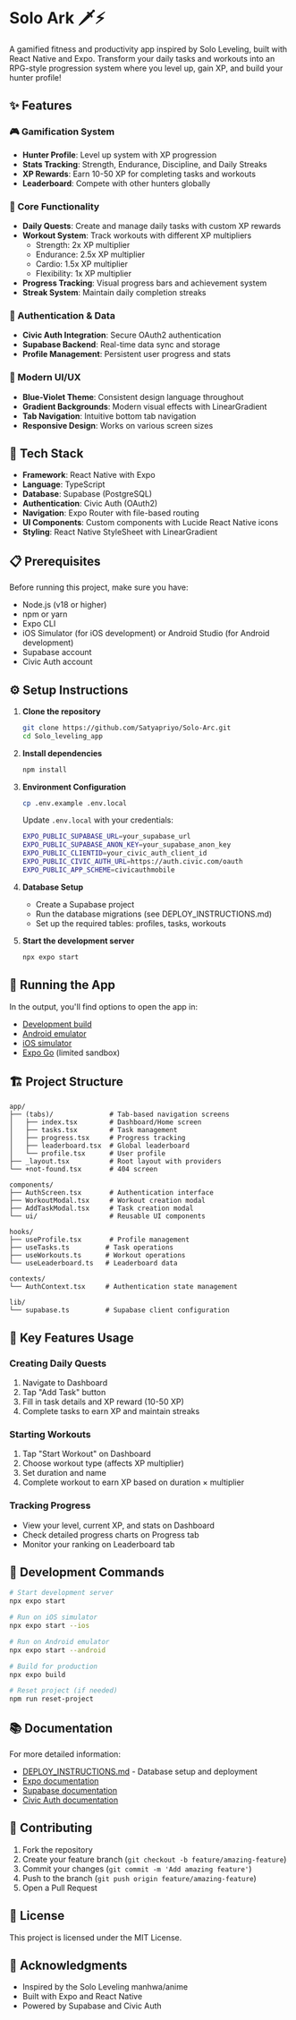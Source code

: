 # Solo Ark 🗡️⚡

A gamified fitness and productivity app inspired by Solo Leveling, built with React Native and Expo. Transform your daily tasks and workouts into an RPG-style progression system where you level up, gain XP, and build your hunter profile!

## ✨ Features

### 🎮 Gamification System
- **Hunter Profile**: Level up system with XP progression
- **Stats Tracking**: Strength, Endurance, Discipline, and Daily Streaks
- **XP Rewards**: Earn 10-50 XP for completing tasks and workouts
- **Leaderboard**: Compete with other hunters globally

### 📱 Core Functionality
- **Daily Quests**: Create and manage daily tasks with custom XP rewards
- **Workout System**: Track workouts with different XP multipliers
  - Strength: 2x XP multiplier
  - Endurance: 2.5x XP multiplier  
  - Cardio: 1.5x XP multiplier
  - Flexibility: 1x XP multiplier
- **Progress Tracking**: Visual progress bars and achievement system
- **Streak System**: Maintain daily completion streaks

### 🔐 Authentication & Data
- **Civic Auth Integration**: Secure OAuth2 authentication
- **Supabase Backend**: Real-time data sync and storage
- **Profile Management**: Persistent user progress and stats

### 🎨 Modern UI/UX
- **Blue-Violet Theme**: Consistent design language throughout
- **Gradient Backgrounds**: Modern visual effects with LinearGradient
- **Tab Navigation**: Intuitive bottom tab navigation
- **Responsive Design**: Works on various screen sizes

## 🚀 Tech Stack

- **Framework**: React Native with Expo
- **Language**: TypeScript
- **Database**: Supabase (PostgreSQL)
- **Authentication**: Civic Auth (OAuth2)
- **Navigation**: Expo Router with file-based routing
- **UI Components**: Custom components with Lucide React Native icons
- **Styling**: React Native StyleSheet with LinearGradient

## 📋 Prerequisites

Before running this project, make sure you have:

- Node.js (v18 or higher)
- npm or yarn
- Expo CLI
- iOS Simulator (for iOS development) or Android Studio (for Android development)
- Supabase account
- Civic Auth account

## ⚙️ Setup Instructions

1. **Clone the repository**
   ```bash
   git clone https://github.com/Satyapriyo/Solo-Arc.git
   cd Solo_leveling_app
   ```

2. **Install dependencies**
   ```bash
   npm install
   ```

3. **Environment Configuration**
   ```bash
   cp .env.example .env.local
   ```
   
   Update `.env.local` with your credentials:
   ```bash
   EXPO_PUBLIC_SUPABASE_URL=your_supabase_url
   EXPO_PUBLIC_SUPABASE_ANON_KEY=your_supabase_anon_key
   EXPO_PUBLIC_CLIENTID=your_civic_auth_client_id
   EXPO_PUBLIC_CIVIC_AUTH_URL=https://auth.civic.com/oauth
   EXPO_PUBLIC_APP_SCHEME=civicauthmobile
   ```

4. **Database Setup**
   - Create a Supabase project
   - Run the database migrations (see DEPLOY_INSTRUCTIONS.md)
   - Set up the required tables: profiles, tasks, workouts

5. **Start the development server**
   ```bash
   npx expo start
   ```

## 📱 Running the App

In the output, you'll find options to open the app in:

- [Development build](https://docs.expo.dev/develop/development-builds/introduction/)
- [Android emulator](https://docs.expo.dev/workflow/android-studio-emulator/)
- [iOS simulator](https://docs.expo.dev/workflow/ios-simulator/)
- [Expo Go](https://expo.dev/go) (limited sandbox)

## 🏗️ Project Structure

```
app/
├── (tabs)/              # Tab-based navigation screens
│   ├── index.tsx        # Dashboard/Home screen
│   ├── tasks.tsx        # Task management
│   ├── progress.tsx     # Progress tracking
│   ├── leaderboard.tsx  # Global leaderboard
│   └── profile.tsx      # User profile
├── _layout.tsx          # Root layout with providers
└── +not-found.tsx       # 404 screen

components/
├── AuthScreen.tsx       # Authentication interface
├── WorkoutModal.tsx     # Workout creation modal
├── AddTaskModal.tsx     # Task creation modal
└── ui/                  # Reusable UI components

hooks/
├── useProfile.tsx       # Profile management
├── useTasks.ts         # Task operations
├── useWorkouts.ts      # Workout operations
└── useLeaderboard.ts   # Leaderboard data

contexts/
└── AuthContext.tsx     # Authentication state management

lib/
└── supabase.ts         # Supabase client configuration
```

## 🎯 Key Features Usage

### Creating Daily Quests
1. Navigate to Dashboard
2. Tap "Add Task" button
3. Fill in task details and XP reward (10-50 XP)
4. Complete tasks to earn XP and maintain streaks

### Starting Workouts
1. Tap "Start Workout" on Dashboard
2. Choose workout type (affects XP multiplier)
3. Set duration and name
4. Complete workout to earn XP based on duration × multiplier

### Tracking Progress
- View your level, current XP, and stats on Dashboard
- Check detailed progress charts on Progress tab
- Monitor your ranking on Leaderboard tab

## 🔧 Development Commands

```bash
# Start development server
npx expo start

# Run on iOS simulator
npx expo start --ios

# Run on Android emulator
npx expo start --android

# Build for production
npx expo build

# Reset project (if needed)
npm run reset-project
```

## 📚 Documentation

For more detailed information:
- [DEPLOY_INSTRUCTIONS.md](./DEPLOY_INSTRUCTIONS.md) - Database setup and deployment
- [Expo documentation](https://docs.expo.dev/)
- [Supabase documentation](https://supabase.com/docs)
- [Civic Auth documentation](https://docs.civic.com/)

## 🤝 Contributing

1. Fork the repository
2. Create your feature branch (`git checkout -b feature/amazing-feature`)
3. Commit your changes (`git commit -m 'Add amazing feature'`)
4. Push to the branch (`git push origin feature/amazing-feature`)
5. Open a Pull Request

## 📄 License

This project is licensed under the MIT License.

## 🙏 Acknowledgments

- Inspired by the Solo Leveling manhwa/anime
- Built with Expo and React Native
- Powered by Supabase and Civic Auth
